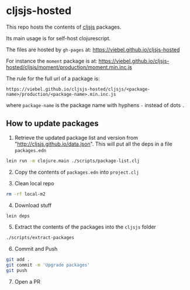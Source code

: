 # cljsjs-hosted
This repo hosts the contents of [cljsjs](https://github.com/cljsjs/packages) packages.

Its main usage is for self-host clojurescript.

The files are hosted by `gh-pages` at: https://viebel.github.io/cljsjs-hosted

For instance the `moment` package is at: https://viebel.github.io/cljsjs-hosted/cljsjs/moment/production/moment.min.inc.js

The rule for the full url of a package is:

`https://viebel.github.io/cljsjs-hosted/cljsjs/<package-name>/production/<package-name>.min.inc.js`

where `package-name` is the package name with hyphens `-` instead of dots `.`

## How to update packages

1. Retrieve the updated package list and version from "http://cljsjs.github.io/data.json". This will put all the deps in a file `packages.edn`

```bash
lein run -m clojure.main ./scripts/package-list.clj
```

2. Copy the contents of `packages.edn` into `project.clj`

3. Clean local repo

```bash
rm -rf local-m2
```

4.  Download stuff

```bash
lein deps
```

5. Extract the contents of the packages into the `cljsjs` folder

```bash
./scripts/extract-packages

```

6. Commit and Push
```bash
git add .
git commit -m 'Upgrade packages'
git push
```

7. Open a PR


